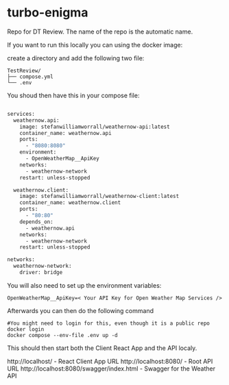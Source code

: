 # turbo-enigma
Repo for DT Review. The name of the repo is the automatic name.

If you want to run this locally you can using the docker image:

create a directory and add the following two file: 

```
TestReview/
├── compose.yml
└── .env
```

You shoud then have this in your compose file:
```dockerfile

services:
  weathernow.api:
    image: stefanwilliamworrall/weathernow-api:latest
    container_name: weathernow.api
    ports:
      - "8080:8080"
    environment:
      - OpenWeatherMap__ApiKey
    networks:
      - weathernow-network
    restart: unless-stopped

  weathernow.client:
    image: stefanwilliamworrall/weathernow-client:latest
    container_name: weathernow.client
    ports:
      - "80:80"
    depends_on:
      - weathernow.api
    networks:
      - weathernow-network
    restart: unless-stopped

networks:
  weathernow-network:
    driver: bridge
```
You will also need to set up the environment variables: 
```
OpenWeatherMap__ApiKey=< Your API Key for Open Weather Map Services />
```
Afterwards you can then do the following command
```
#You might need to login for this, even though it is a public repo
docker login
docker compose --env-file .env up -d 
```

This should then start both the Client React App and the API localy.

http://localhost/ - React Client App URL 
http://localhost:8080/ - Root API URL
http://localhost:8080/swagger/index.html - Swagger for the Weather API